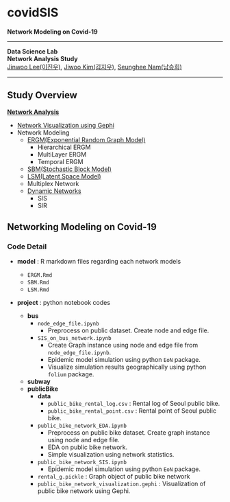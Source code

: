 # covidSIS

**Network Modeling on Covid-19**

---

**Data Science Lab**  
**Network Analysis Study**  
[Jinwoo Lee(이진우)](https://github.com/jinwu99), [Jiwoo Kim(김지우)](https://github.com/zioo1004), [Seunghee Nam(남승희)](https://github.com/shd04121)

---


## Study Overview

**[Network Analysis](https://www.notion.so/Network-Analysis-c36b0e2c19ed4e3d865aa8c94a11b88e)**

- [Network Visualization using Gephi](https://www.notion.so/Gephi-cd69959603f9477881a0e68bada90daf)
- Network Modeling
  - [ERGM(Exponential Random Graph Model)](https://www.notion.so/ERGM-Exponential-Random-Graph-Model-d5bdb371c7fa47e9838bcf646a2b2a93)
    - Hierarchical ERGM
    - MultiLayer ERGM
    - Temporal ERGM
  - [SBM(Stochastic Block Model)](https://www.notion.so/SBM-Stochastic-Block-Model-52cc1201be204a1caa4c6991ce934761)
  - [LSM(Latent Space Model)](https://www.notion.so/LSM-Latent-Space-Model-70f876fdf70546299b7bf1dcd158a760)
  - Multiplex Network
  - [Dynamic Networks](https://www.notion.so/Dynamic-Networks-fdc592a56e1a42fe835611b6b5d351cb)
    - SIS
    - SIR
    
## Networking Modeling on Covid-19

### Code Detail

- **model** : R markdown files regarding each network models
  - `ERGM.Rmd`
  - `SBM.Rmd`
  - `LSM.Rmd`
  
- **project** : python notebook codes
  - **bus**
    - `node_edge_file.ipynb`
      - Preprocess on public dataset. Create node and edge file.
    - `SIS_on_bus_network.ipynb`
      - Create Graph instance using node and edge file from `node_edge_file.ipynb`.
      - Epidemic model simulation using python `EoN` package.
      - Visualize simulation results geographically using python `folium` package.
  - **subway**
  - **publicBike**
    - **data**
      - `public_bike_rental_log.csv` : Rental log of Seoul public bike.
      - `public_bike_rental_point.csv` : Rental point of Seoul public bike.
    - `public_bike_network_EDA.ipynb`
      - Preprocess on public bike dataset. Create graph instance using node and edge file.
      - EDA on public bike network.
      - Simple visualization using network statistics.
    - `public_bike_network_SIS.ipynb` 
      - Epidemic model simulation using python `EoN` package.
    - `rental_g.pickle` : Graph object of public bike network
    - `public_bike_network_visualization.gephi` : Visualization of public bike network using Gephi.
    
